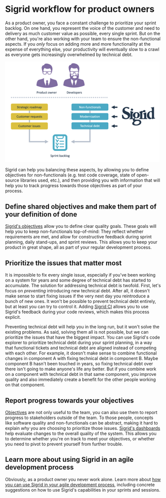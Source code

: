 # Sigrid workflow for product owners

As a product owner, you face a constant challenge to prioritize your sprint backlog. On one hand, you represent the voice of the customer and need to delivery as much customer value as possible, every single sprint. But on the other hand, you're also working with your team to ensure the non-functional aspects. If you *only* focus on adding more and more functionality at the expense of everything else, your productivity will eventually slow to a crawl as everyone gets increasingly overwhelmed by technical debt.

<img src="../images/agile-prioritization.png" width="500" />

Sigrid can help you balancing these aspects, by allowing you to define objectives for non-functionals (e.g. test code coverage, state of open-source libraries used, etc.), and then providing you with information that will help you to track progress towards those objectives as part of your process. 

## Define shared objectives and make them part of your definition of done

[Sigrid's objectives](../capabilities/objectives.md) allow you to define clear quality goals. These goals will help you to keep non-functionals top-of-mind: They reflect whether requirements are met, and allow for constructive feedback during sprint planning, daily stand-ups, and sprint reviews. This allows you to keep your product in great shape, all as part of your regular development process.

## Prioritize the issues that matter most

It is impossible to fix every single issue, especially if you've been working on a system for years and some degree of technical debt has started to accumulate. The solution for addressing technical debt is twofold. 
First, let's focus on *preventing* introducing new technical debt. After all, it doesn't make sense to start fixing issues if the very next day you reintroduce a bunch of new ones. It won't be possible to prevent technical debt entirely, but at least you can try to control it. Adding [Sigrid CI](../sigridci-integration/development-workflows.md) allows you to use Sigrid's feedback during your code reviews, which makes this process explicit.

Preventing technical debt will help you in the long run, but it won't solve the existing problems. As said, solving them all is not possible, but we can prioritize the issues that have the biggest impact. You can use Sigrid's code explorer to prioritize technical debt during your sprint planning, in a way that functional tickets and technical debt are aligned instead of competing with each other. For example, it doesn't make sense to combine functional changes in component A with fixing technical debt in component B. Maybe component B hasn't been touched in years, so fixing technical debt over there isn't going to make anyone's life any better. But if you combine work on a component with technical debt in that same component, you improve quality and also immediately create a benefit for the other people working on that component. 

## Report progress towards your objectives

[Objectives](../capabilities/objectives.md) are not only useful to the team, you can also use them to report progress to stakeholders outside of the team. To those people, concepts like software quality and non-functionals can be abstract, making it hard to explain *why* you are choosing to prioritize those issues. [Sigrid's dashboards](../capabilities/system-overview.md) help evaluate changes to the overall quality of the system. This allows you to determine whether you're on track to meet your objectives, or whether you need to pivot to prevent yourself from further trouble.

## Learn more about using Sigrid in an agile development process

Obviously, as a product owner you never work alone. Learn more about [how you can use Sigrid in your agile development process](agile-development-process.md), including concrete suggestions on how to use Sigrid's capabilities in your sprints and sessions. 
